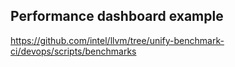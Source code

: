 ## Performance dashboard example

https://github.com/intel/llvm/tree/unify-benchmark-ci/devops/scripts/benchmarks

